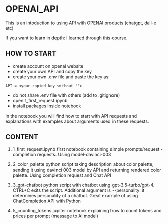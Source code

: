 # OPENAI_API

This is an intoduction to using API with OPENAI products (chatgpt, dall-e etc)

If you want to learn in depth: I learned through [this](https://www.udemy.com/share/108w3y3@3fhw0tWsFbGyPGWHxBOSINLbBrv6qkVVzd5H7N6c8rv0Q_itu2frj1BIqx0AMPHirg==/) course.

## HOW TO START
- create account on openai website
- create your own API and copy the key
- create your own .env file and paste the key as:

`API = <your copied key without "">`

- do not share .env file with others (add to .gitignore)
- open 1_first_request.ipynb
- install packages inside notebook

In the notebook you will find how to start with API requests and explanations with examples 
about arguments used in these requests. 

## CONTENT

1. 1_first_request.ipynb
first notebook containing simple prompts/request - completion requests. Using model-davinci-003

2. 2_color_palette
python script taking description about color palette, sending it using davinci 003 model by
API and returning rendered  color palette. Using completion request and Chat API

3. 3_gpt-chatbot
python script with chatbot using gpt-3.5-turbo/gpt-4. CTRL+C exits the script. Additional argument is --personality: it determines personality of a chatbot. Great example of using ChatCompletion API with Python

5. 5_counting_tokens
jupiter notebook explaining how to count tokens and prices per prompt (message to AI model)